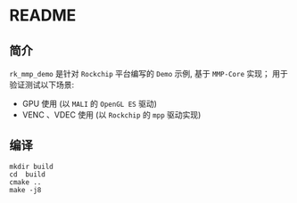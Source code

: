# README

## 简介

`rk_mmp_demo` 是针对 `Rockchip` 平台编写的 `Demo` 示例, 基于 `MMP-Core` 实现；
用于验证测试以下场景:
- GPU 使用 (以 `MALI` 的 `OpenGL ES` 驱动)
- VENC 、VDEC 使用 (以 `Rockchip` 的 `mpp` 驱动实现)

## 编译

```shell
mkdir build
cd  build
cmake ..
make -j8
```